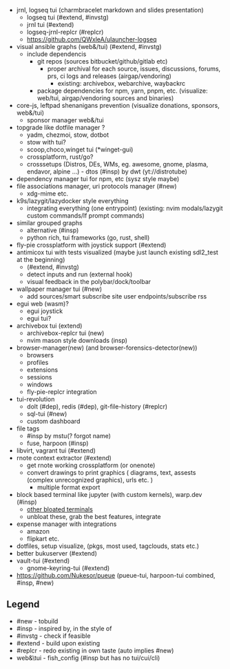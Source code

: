 - jrnl, logseq tui (charmbracelet markdown and slides presentation)
	- logseq tui (#extend, #invstg)
	- jrnl tui (#extend)
	- logseq-jrnl-replcr (#replcr)
	- https://github.com/QWxleA/ulauncher-logseq
- visual ansible graphs (web&/tui) (#extend, #invstg)
  - include dependencis
     - git repos (sources bitbucket/github/gitlab etc)
        - proper archival for each source, issues, discussions, forums, prs, ci logs and releases (airgap/vendoring)
          - existing: archivebox, webarchive, waybackrc
     - package dependencies for npm, yarn, pnpm, etc. (visualize: web/tui, airgap/vendoring sources and binaries)
- core-js, leftpad shenanigans prevention (visualize donations, sponsors, web&/tui)
	- sponsor manager web&/tui
- topgrade like dotfile manager ?
  - yadm, chezmoi, stow, dotbot
  - stow with tui?
  - scoop,choco,winget tui (*winget-gui)
  - crossplatform, rust/go?
  - crosssetups (Distros, DEs, WMs, eg. awesome, gnome, plasma, endavor, alpine ...)
		- dtos (#insp) by dwt (yt://distrotube)
- dependency manager tui for npm, etc (sysz style maybe)
- file associations manager, uri protocols manager (#new)
	- xdg-mime etc.
- k9s/lazygit/lazydocker style everything
  - integrating everything (one entrypoint) (existing: nvim modals/lazygit custom commands/lf prompt commands)
- similar grouped graphs
	- alternative (#insp)
	- python rich, tui frameworks (go, rust, shell)
- fly-pie crossplatform with joystick support (#extend)
- antimicox tui with tests visualized (maybe just launch existing sdl2_test at the beginning)
	- (#extend, #invstg)
	- detect inputs and run (external hook)
	- visual feedback in the polybar/dock/toolbar
- wallpaper manager tui (#new)
	- add sources/smart subscribe site user endpoints/subscribe rss
- egui web (wasm)?
	- egui joystick
	- egui tui?
- archivebox tui (extend)
	- archivebox-replcr tui (new)
	- nvim mason style downloads (insp)
- browser-manager(new) (and browser-forensics-detector(new))
	- browsers
	- profiles
	- extensions
	- sessions
	- windows
	- fly-pie-replcr integration
- tui-revolution
	- dolt (#dep), redis (#dep), git-file-history (#replcr)
	- sql-tui (#new)
	- custom dashboard
- file tags
	- #insp by mstu(? forgot name)
	- fuse, harpoon (#insp)
- libvirt, vagrant tui (#extend)
- rnote context extractor (#extend)
	- get rnote working crossplatform (or onenote)
	- convert drawings to print graphics (
			diagrams, text, assests (complex unrecognized graphics), urls etc.
		)
		- multiple format export
- block based terminal like jupyter (with custom kernels), warp.dev (#insp)
	- [other bloated terminals](https://blog.alyssaholland.me/7-terminal-tools-and-emulators-to-boost-development-productivity#heading-2-warp)
	- unbloat these, grab the best features, integrate
- expense manager with integrations
	- amazon
	- flipkart etc.
- dotfiles, setup visualize, (pkgs, most used, tagclouds, stats etc.)
- better bukuserver (#extend)
- vault-tui (#extend)
	- gnome-keyring-tui (#extend)
- https://github.com/Nukesor/pueue (pueue-tui, harpoon-tui combined, #insp, #new)

## Legend

- #new 			- tobuild
- #insp 		- inspired by, in the style of
- #invstg		- check if feasible
- #extend		- build upon existing
- #replcr		- redo existing in own taste (auto implies #new)
- web&\tui	- fish_config (#insp but has no tui/cui/cli)

